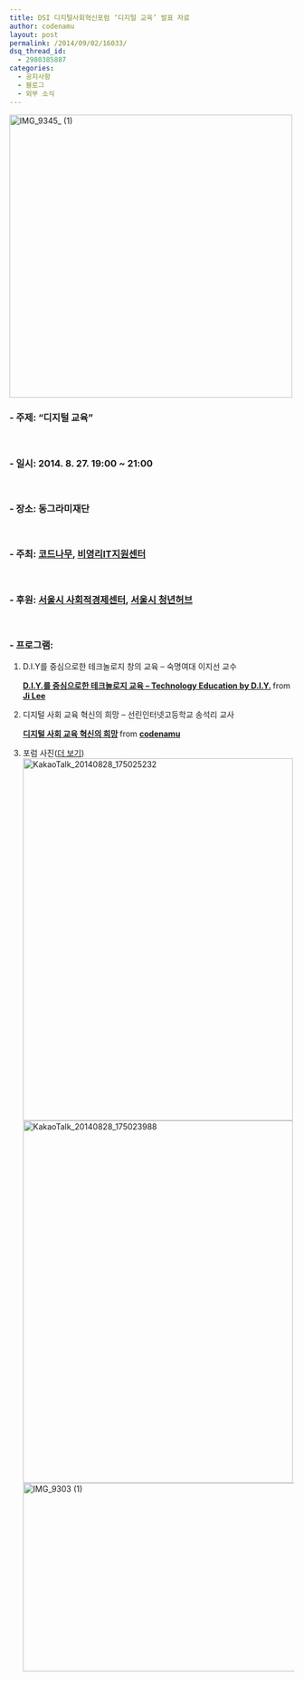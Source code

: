 ```yaml
---
title: DSI 디지털사회혁신포럼 ‘디지털 교육’ 발표 자료
author: codenamu
layout: post
permalink: /2014/09/02/16033/
dsq_thread_id:
  - 2980385887
categories:
  - 공지사항
  - 블로그
  - 외부 소식
---
```

[<img src="https://farm4.staticflickr.com/3879/15112230391_3afecae7c9.jpg" alt="IMG_9345_ (1)" width="500" />][1]

### - 주제: &#8220;디지털 교육&#8221;

&nbsp;

### - 일시: 2014. 8. 27. 19:00 ~ 21:00

&nbsp;

### - 장소: 동그라미재단

&nbsp;

### - 주최: <a href="http://codenamu.org" target="_blank">코드나무</a>, <a href="http://www.npoit.kr/" target="_blank">비영리IT지원센터</a>

&nbsp;

### - 후원: <a href="http://blog.makehope.org/smallbiz" target="_blank">서울시 사회적경제센터</a>, <a href="http://youthhub.kr" target="_blank">서울시 청년허브</a>

&nbsp;

### - 프로그램:

1.  D.I.Y를 중심으로한 테크놀로지 창의 교육 &#8211; 숙명여대 이지선 교수  
    </p> <div style="margin-bottom: 5px;">
      <strong> <a title="D.I.Y.를 중심으로한 테크놀로지 교육 - Technology Education by D.I.Y." href="https://www.slideshare.net/neofuture/diy-technology-education-by-diy" target="_blank">D.I.Y.를 중심으로한 테크놀로지 교육 &#8211; Technology Education by D.I.Y.</a> </strong> from <strong><a href="http://www.slideshare.net/neofuture" target="_blank">Ji Lee</a></strong>
    </div>

2.  디지털 사회 교육 혁신의 희망 &#8211; 선린인터넷고등학교 송석리 교사  
    <div style="margin-bottom:5px">
      <strong> <a href="https://www.slideshare.net/codenamu/ss-38582584" title="디지털 사회 교육 혁신의 희망" target="_blank">디지털 사회 교육 혁신의 희망</a> </strong> from <strong><a href="http://www.slideshare.net/codenamu" target="_blank">codenamu</a></strong>
    </div>

3.  포럼 사진(<a href="https://www.flickr.com/photos/wowcckorea/sets/72157647131322562/" target="_blank">더 보기</a>)  
    [<img src="https://farm6.staticflickr.com/5581/14928668158_27450f1d1c_z.jpg" width="477" height="640" alt="KakaoTalk_20140828_175025232" />][2]  
    [<img src="https://farm6.staticflickr.com/5586/15112229661_540a4c9681_z.jpg" width="477" height="640" alt="KakaoTalk_20140828_175023988" />][3]  
    [<img src="https://farm4.staticflickr.com/3865/15115234865_bb4050c2b2.jpg" width="500" height="333" alt="IMG_9303 (1)" />][4]</p>

 [1]: https://www.flickr.com/photos/wowcckorea/15112230391 "IMG_9345_ (1) by CCKorea, on Flickr"
 [2]: https://www.flickr.com/photos/wowcckorea/14928668158 "KakaoTalk_20140828_175025232 by CCKorea, on Flickr"
 [3]: https://www.flickr.com/photos/wowcckorea/15112229661 "KakaoTalk_20140828_175023988 by CCKorea, on Flickr"
 [4]: https://www.flickr.com/photos/wowcckorea/15115234865 "IMG_9303 (1) by CCKorea, on Flickr"